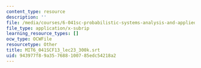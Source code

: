 ```yaml
---
content_type: resource
description: ''
file: /media/courses/6-041sc-probabilistic-systems-analysis-and-applied-probability-fall-2013/943977f89a357688100785edc54218a2_MIT6_041SCF13_lec23_300k.srt
file_type: application/x-subrip
learning_resource_types: []
ocw_type: OCWFile
resourcetype: Other
title: MIT6_041SCF13_lec23_300k.srt
uid: 943977f8-9a35-7688-1007-85edc54218a2
---
```

